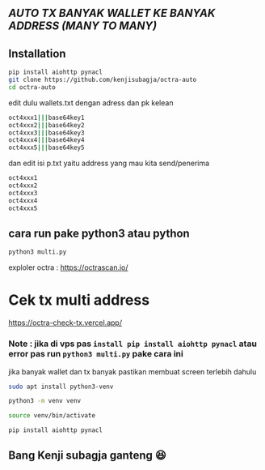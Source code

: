 ## _AUTO TX BANYAK WALLET KE BANYAK ADDRESS (MANY TO MANY)_

## Installation


```sh
pip install aiohttp pynacl
git clone https://github.com/kenjisubagja/octra-auto
cd octra-auto
```

edit dulu wallets.txt dengan adress dan pk kelean
```sh
oct4xxx1|||base64key1
oct4xxx2|||base64key2
oct4xxx3|||base64key3
oct4xxx4|||base64key4
oct4xxx5|||base64key5
```
dan edit isi p.txt yaitu address yang mau kita send/penerima 
```sh
oct4xxx1
oct4xxx2
oct4xxx3
oct4xxx4
oct4xxx5
```
## cara run pake python3 atau python
```sh
python3 multi.py
```
exploler octra : https://octrascan.io/
# Cek tx multi address #
https://octra-check-tx.vercel.app/

### Note : jika di vps pas ```install pip install aiohttp pynacl``` atau error pas run ```python3 multi.py``` pake cara ini 
jika banyak wallet dan tx banyak pastikan membuat screen terlebih dahulu

```sh
sudo apt install python3-venv
```
```sh
python3 -m venv venv
```
```sh
source venv/bin/activate
```
```sh
pip install aiohttp pynacl
```
## Bang Kenji subagja ganteng 😆 ##
